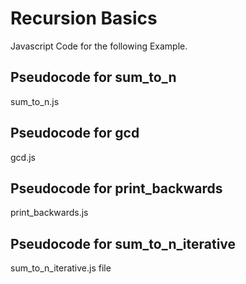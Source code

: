 # Recursion Basics
Javascript Code for the following Example. 
## Pseudocode for sum_to_n
sum_to_n.js
## Pseudocode for gcd
gcd.js
## Pseudocode for print_backwards
print_backwards.js
## Pseudocode for sum_to_n_iterative
sum_to_n_iterative.js file